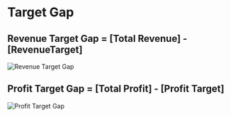 # Target Gap 

## Revenue Target Gap = [Total Revenue] - [RevenueTarget]

![Revenue Target Gap](https://github.com/marialyk77/PowerBI_Code_Diary/assets/139682076/a19de678-7014-4e08-84d9-b909287628da)

## Profit Target Gap = [Total Profit] - [Profit Target]

![Profit Target Gap](https://github.com/marialyk77/PowerBI_Code_Diary/assets/139682076/09a8cf86-1615-4cd0-8147-65940caef01e)



